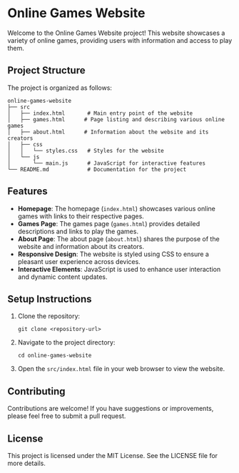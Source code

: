 # Online Games Website

Welcome to the Online Games Website project! This website showcases a variety of online games, providing users with information and access to play them.

## Project Structure

The project is organized as follows:

```
online-games-website
├── src
│   ├── index.html       # Main entry point of the website
│   ├── games.html      # Page listing and describing various online games
│   ├── about.html      # Information about the website and its creators
│   ├── css
│   │   └── styles.css   # Styles for the website
│   └── js
│       └── main.js      # JavaScript for interactive features
└── README.md            # Documentation for the project
```

## Features

- **Homepage**: The homepage (`index.html`) showcases various online games with links to their respective pages.
- **Games Page**: The games page (`games.html`) provides detailed descriptions and links to play the games.
- **About Page**: The about page (`about.html`) shares the purpose of the website and information about its creators.
- **Responsive Design**: The website is styled using CSS to ensure a pleasant user experience across devices.
- **Interactive Elements**: JavaScript is used to enhance user interaction and dynamic content updates.

## Setup Instructions

1. Clone the repository:
   ```
   git clone <repository-url>
   ```

2. Navigate to the project directory:
   ```
   cd online-games-website
   ```

3. Open the `src/index.html` file in your web browser to view the website.

## Contributing

Contributions are welcome! If you have suggestions or improvements, please feel free to submit a pull request.

## License

This project is licensed under the MIT License. See the LICENSE file for more details.